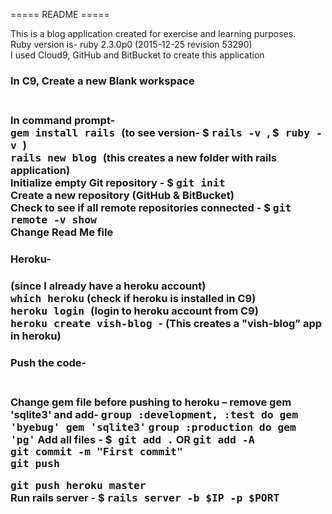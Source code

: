 ===== README =====

 This is a blog application created for exercise and learning purposes. <br>
 Ruby version is- ruby 2.3.0p0 (2015-12-25 revision 53290)<br>
I used Cloud9, GitHub and BitBucket to create this application<br>
 <h3>In C9, Create a new Blank workspace <h3/> <br>
 In command prompt-<br>
 <tt>gem install rails </tt>   (to see version- $ <tt>rails -v </tt>,  $<tt> ruby -v </tt>)<br>
<tt>rails new blog </tt>      (this creates a new folder with rails application)<br>
Initialize empty Git repository - $ <tt>git init</tt><br>
Create a new repository (GitHub & BitBucket)<br>
Check to see if all remote repositories connected - $ <tt>git remote -v show</tt><br>
Change Read Me file<br>

<h3>Heroku-<h3/> (since I already have a heroku account)<br>
<tt>which heroku</tt> (check if heroku is installed in C9)<br>
<tt>heroku login </tt>(login to heroku account from C9)<br>
<tt>heroku create vish-blog </tt>- (This creates a "vish-blog” app in heroku)<br>

<h3>Push the code-<h3/><br>
Change gem file before pushing to heroku – remove gem 'sqlite3' and add- 
<tt>group :development, :test do
    gem 'byebug'
    gem 'sqlite3'</tt>
<tt>group :production do
    gem 'pg'</tt>
Add all files - $<tt> git add .</tt>   OR <tt>git add -A</tt><br>
<tt>git commit -m "First commit"</tt><br>
<tt>git push</tt><br>

<tt>git push heroku master</tt><br>
Run rails server - $ <tt>rails server -b $IP -p $PORT</tt><br>
